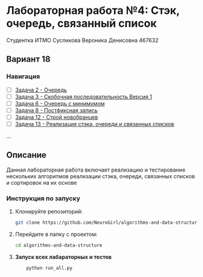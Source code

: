# Лабораторная работа №4: Стэк, очередь, связанный список
Студентка ИТМО Сусликова Вероника Денисовна 467632

## Вариант 18

### Навигация

- [ ] [Задача 2 - Очередь](task2/README.md)
- [ ] [Задача 3 - Скобочная последовательность Версия 1](task3/README.md)
- [ ] [Задача 6 - Очередь с минимумом](task6/README.md)
- [ ] [Задача 8 - Постфиксная запись](task8/README.md)
- [ ] [Задача 12 - Строй новобранцев](task12/README.md)
- [ ] [Задача 13 - Реализация стэка, очереди и связанных списков](task13/README.md)
      
...
## Описание

Данная лабораторная работа включает реализацию и тестирование нескольких алгоритмов реализации стэка, очереди, связанных списков и сортировок на их основе

### Инструкция по запуску

1. Клонируйте репозиторий:
   ```bash
   git clone https://github.com/NeuroGirl/algorithms-and-data-structure.git
   ```
2. Перейдите в папку с проектом:
   ```bash
   cd algorithms-and-data-structure
   ```
3. **Запуск всех лабараторных и тестов**
    ```bash
        python run_all.py
